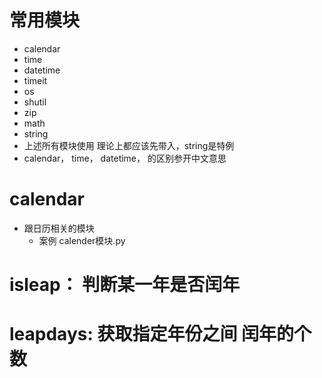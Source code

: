 # 常用模块
- calendar
- time
- datetime
- timeit
- os
- shutil
- zip
- math
- string
- 上述所有模块使用 理论上都应该先带入，string是特例
- calendar， time， datetime， 的区别参开中文意思
# calendar
- 跟日历相关的模块
    - 案例  calender模块.py
    
# isleap： 判断某一年是否闰年
# leapdays: 获取指定年份之间 闰年的个数
